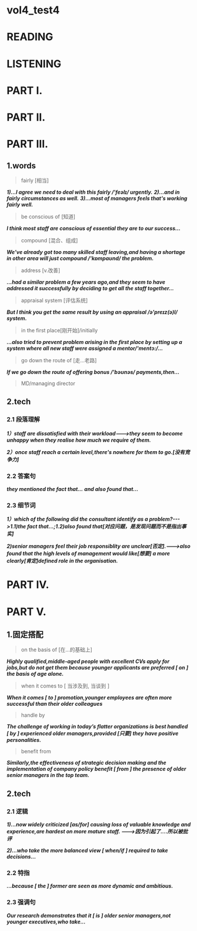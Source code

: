 # vol4_test4
# READING

# LISTENING
# PART I.


# PART II.


# PART III.
## 1.words
> fairly [相当]

***1)...I agree we need to deal with this fairly /'feəlɪ/ urgently.***
***2)...and in fairly circumstances as well.***
***3)...most of managers feels that's working fairly well.***

> be conscious of [知道]

***I think most staff are conscious of essential they are to our success...***

> compound [混合、组成]

***We've already got too many skilled staff leaving,and having a shortage in other area will just compound /'kɒmpaʊnd/ the problem.***

> address [v.改善]

***...had a similar problem a few years ago,and they seem to have addressed it successfully by deciding to get all the staff together...***

> appraisal system [评估系统]

***But I think you get the same result by using an appraisal /ə'preɪz(ə)l/ system.***

> in the first place[刚开始]/initially

***...also tried to prevent problem arising in the first place by setting up a system where all new staff were assigned a mentor/'mentɔ:/...***

> go down the route of [走...老路]

***If we go down the route of offering bonus /'bəʊnəs/ payments,then...***

> MD/managing director

## 2.tech
### 2.1 段落理解
***1）staff are dissatisfied with their workload--->they seem to become unhappy when they realise how much we require of them.***

***2）once staff reach a certain level,there's nowhere for them to go.[没有竞争力]***

### 2.2 答案句
***they mentioned the fact that...***
***and also found that...***

### 2.3 细节词
***1）which of the following did the consultant identify as a problem?--->1.1)the fact that...;1.2)also found that[对应问题，是发现问题而不是指出事实]***

***2)senior managers feel their job responsiblity are unclear[否定].--->also found that the high levels of management would like[想要] a more clearly[肯定]defined role in the organisation.***

# PART IV.

# PART V.
## 1.固定搭配
> on the basis of [在...的基础上]

***Highly qualified,middle-aged people with excellent CVs apply for jobs,but do not get them because younger applicants are preferred [ on ] the basis of age alone.***

> when it comes to [ 当涉及到, 当谈到 ]

***When it comes [ to ] promotion,younger employees are often more successful than their older colleagues***

> handle by

***The challenge of working in today’s flatter organizations is best handled [ by ] experienced older managers,provided [只要] they have positive personalities.***

> benefit from

***Similarly,the effectiveness of strategic decision making and the implementation of company policy benefit [ from ] the presence of older senior managers in the top team.***

## 2.tech
### 2.1 逻辑
***1)...now widely criticized [as/for] causing loss of valuable knowledge and experience,are hardest on more mature staff. --->因为引起了....所以被批评***

***2)...who take the more balanced view [ when/if ] required to take decisions...***
### 2.2 特指
***...because [ the ] former are seen as more dynamic and ambitious.***

### 2.3 强调句
***Our research demonstrates that it [ is ] older senior managers,not younger executives,who take...***





